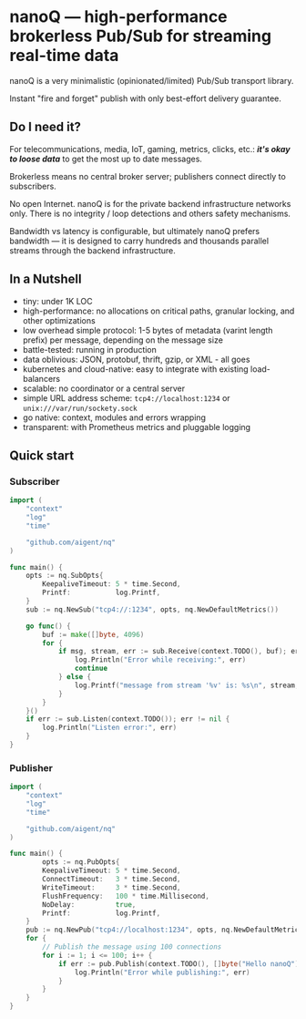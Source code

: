 # nanoQ — high-performance brokerless Pub/Sub for streaming real-time data

nanoQ is a very minimalistic (opinionated/limited) Pub/Sub transport library.

Instant "fire and forget" publish with only best-effort delivery guarantee.

## Do I need it?

For telecommunications, media, IoT, gaming, metrics, clicks, etc.: ***it's okay to loose data*** to get the most up to date messages.

Brokerless means no central broker server; publishers connect directly to subscribers.

No open Internet. nanoQ is for the private backend infrastructure networks only. There is no integrity / loop detections and others safety mechanisms.

Bandwidth vs latency is configurable, but ultimately nanoQ prefers bandwidth — it is designed to carry hundreds and thousands parallel streams through the backend infrastructure.

## In a Nutshell

* tiny: under 1K LOC
* high-performance: no allocations on critical paths, granular locking, and other optimizations
* low overhead simple protocol: 1-5 bytes of metadata (varint length prefix) per message, depending on the message size
* battle-tested: running in production
* data oblivious: JSON, protobuf, thrift, gzip, or XML - all goes
* kubernetes and cloud-native: easy to integrate with existing load-balancers
* scalable: no coordinator or a central server
* simple URL address scheme: `tcp4://localhost:1234` or `unix:///var/run/sockety.sock`
* go native: context, modules and errors wrapping
* transparent: with Prometheus metrics and pluggable logging

## Quick start

### Subscriber

```go
import (
    "context"
    "log"
    "time"

    "github.com/aigent/nq"
)

func main() {
    opts := nq.SubOpts{
        KeepaliveTimeout: 5 * time.Second,
        Printf:           log.Printf,
    }
    sub := nq.NewSub("tcp4://:1234", opts, nq.NewDefaultMetrics())

    go func() {
        buf := make([]byte, 4096)
        for {
            if msg, stream, err := sub.Receive(context.TODO(), buf); err != nil {
                log.Println("Error while receiving:", err)
                continue
            } else {
                log.Printf("message from stream '%v' is: %s\n", stream, msg)
            }
        }
    }()
    if err := sub.Listen(context.TODO()); err != nil {
        log.Println("Listen error:", err)
    }
}
```

### Publisher

```go
import (
    "context"
    "log"
    "time"

    "github.com/aigent/nq"
)

func main() {
        opts := nq.PubOpts{
        KeepaliveTimeout: 5 * time.Second,
        ConnectTimeout:   3 * time.Second,
        WriteTimeout:     3 * time.Second,
        FlushFrequency:   100 * time.Millisecond,
        NoDelay:          true,
        Printf:           log.Printf,
    }
    pub := nq.NewPub("tcp4://localhost:1234", opts, nq.NewDefaultMetrics())
    for {
        // Publish the message using 100 connections
        for i := 1; i <= 100; i++ {
            if err := pub.Publish(context.TODO(), []byte("Hello nanoQ"), i); err != nil {
                log.Println("Error while publishing:", err)
            }
        }
    }
}
```
